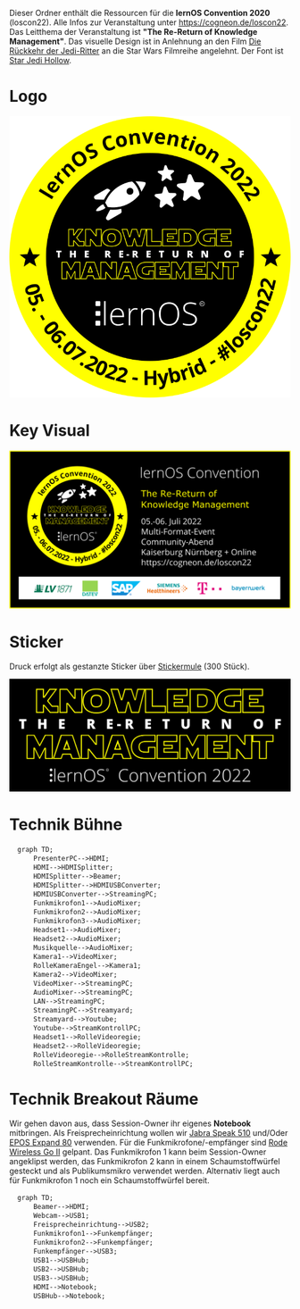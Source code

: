 Dieser Ordner enthält die Ressourcen für die **lernOS Convention 2020** (loscon22). Alle Infos zur Veranstaltung unter https://cogneon.de/loscon22. Das Leitthema der Veranstaltung ist **"The Re-Return of Knowledge Management"**. Das visuelle Design ist in Anlehnung an den Film [Die Rückkehr der Jedi-Ritter](https://de.wikipedia.org/wiki/Die_R%C3%BCckkehr_der_Jedi-Ritter) an die Star Wars Filmreihe angelehnt. Der Font ist [Star Jedi Hollow]([https://www.dafont.com/star-jedi.font).

# Logo

![](./loscon22-logo.png)

# Key Visual

![](./loscon22-key-visual.png)

# Sticker

Druck erfolgt als gestanzte Sticker über [Stickermule](https://www.stickermule.com/) (300 Stück).

![](./loscon22-sticker.png)

# Technik Bühne
```mermaid
  graph TD;
      PresenterPC-->HDMI;
      HDMI-->HDMISplitter;
      HDMISplitter-->Beamer;
      HDMISplitter-->HDMIUSBConverter;
      HDMIUSBConverter-->StreamingPC;
      Funkmikrofon1-->AudioMixer;
      Funkmikrofon2-->AudioMixer;
      Funkmikrofon3-->AudioMixer;
      Headset1-->AudioMixer;
      Headset2-->AudioMixer;
      Musikquelle-->AudioMixer;
      Kamera1-->VideoMixer;
      RolleKameraEngel-->Kamera1;
      Kamera2-->VideoMixer;
      VideoMixer-->StreamingPC;
      AudioMixer-->StreamingPC;
      LAN-->StreamingPC;
      StreamingPC-->Streamyard;
      Streamyard-->Youtube;
      Youtube-->StreamKontrollPC;
      Headset1-->RolleVideoregie;
      Headset2-->RolleVideoregie;
      RolleVideoregie-->RolleStreamKontrolle;
      RolleStreamKontrolle-->StreamKontrollPC;
```

# Technik Breakout Räume
Wir gehen davon aus, dass Session-Owner ihr eigenes **Notebook** mitbringen. Als Freisprecheinrichtung wollen wir [Jabra Speak 510](https://www.jabra.com.de/business/speakerphones/jabra-speak-series/jabra-speak-510##7510-209) und/Oder [EPOS Expand 80](https://www.eposaudio.com/de/de/enterprise/products/expand-80-bluetooth-speakerphone-1000202) verwenden. Für die Funkmikrofone/-empfänger sind [Rode Wireless Go II](https://de.rode.com/Wireless/Wirelessgo) gelpant. Das Funkmikrofon 1 kann beim Session-Owner angeklipst werden, das Funkmikrofon 2 kann in einem Schaumstoffwürfel gesteckt und als Publikumsmikro verwendet werden. Alternativ liegt auch für Funkmikrofon 1 noch ein Schaumstoffwürfel bereit.

```mermaid
  graph TD;
      Beamer-->HDMI;
      Webcam-->USB1;
      Freisprecheinrichtung-->USB2;
      Funkmikrofon1-->Funkempfänger;
      Funkmikrofon2-->Funkempfänger;
      Funkempfänger-->USB3;
      USB1-->USBHub;
      USB2-->USBHub;
      USB3-->USBHub;
      HDMI-->Notebook;
      USBHub-->Notebook;
```

